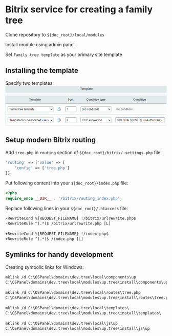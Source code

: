 # Bitrix service for creating a family tree

Clone repository to `${doc_root}/local/modules`

Install module using admin panel

Set `Family tree template` as your primary site template

## Installing the template
Specify two templates:
![img.png](screenshots/img.png)

## Setup modern Bitrix routing

Add `tree.php` in `routing` section of `${doc_root}/bitrix/.settings.php` file:

```php
'routing' => ['value' => [
	'config' => ['tree.php']
]],
```

Put following content into your `${doc_root}/index.php` file:

```php
<?php
require_once __DIR__ . '/bitrix/routing_index.php';
```

Replace following lines in your `${doc_root}/.htaccess` file:

```
-RewriteCond %{REQUEST_FILENAME} !/bitrix/urlrewrite.php$
-RewriteRule ^(.*)$ /bitrix/urlrewrite.php [L]

+RewriteCond %{REQUEST_FILENAME} !/index.php$
+RewriteRule ^(.*)$ /index.php [L]
```

## Symlinks for handy development


Creating symbolic links for Windows:

```
mklink /d C:\OSPanel\domains\dev.tree\local\components\up C:\OSPanel\domains\dev.tree\local\modules\up.tree\install\components\up

mklink /d C:\OSPanel\domains\dev.tree\local\routes\tree.php C:\OSPanel\domains\dev.tree\local\modules\up.tree\install\routes\tree.php

mklink /d C:\OSPanel\domains\dev.tree\local\templates\ C:\OSPanel\domains\dev.tree\local\modules\up.tree\install\templates\

mklink /d C:\OSPanel\domains\dev.tree\local\js\up C:\OSPanel\domains\dev.tree\local\modules\up.tree\install\js\up
```